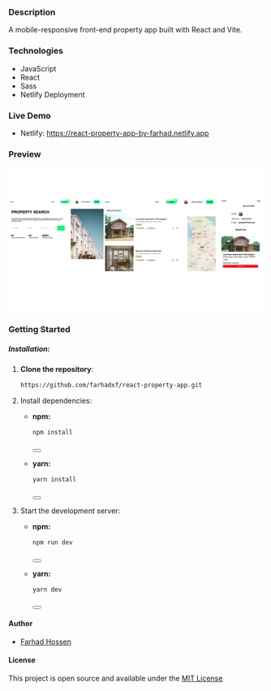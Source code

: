 ### Description
A mobile-responsive front-end property app built with React and Vite.

### Technologies
- JavaScript
- React
- Sass
- Netlify Deployment

### Live Demo
-  Netlify: https://react-property-app-by-farhad.netlify.app

### Preview
![preview](public/preview.png)

### Getting Started

##### Installation:
1. **Clone the repository**: 
   ```bash
   https://github.com/farhadxf/react-property-app.git

2. Install dependencies:

   - **npm:**
     ```bash
     npm install
     ```
     <button onclick="navigator.clipboard.writeText('npm install')"></button>

   - **yarn:**
     ```bash
     yarn install
     ```
     <button onclick="navigator.clipboard.writeText('yarn install')"></button>


3. Start the development server:

   - **npm:**
     ```bash
     npm run dev
     ```
     <button onclick="navigator.clipboard.writeText('npm run dev')"></button>

   - **yarn:**
     ```bash
     yarn dev
     ```
     <button onclick="navigator.clipboard.writeText('yarn dev')"></button>


#### Author
- [Farhad Hossen](https://farhadx.com)

#### License
This project is open source and available under the [MIT License](LICENSE)